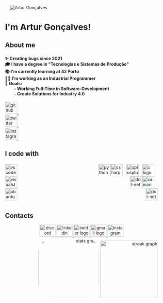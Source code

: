 

<img width="12" />
<img src="https://mir-s3-cdn-cf.behance.net/project_modules/max_1200/9bc27292880429.5e569ff84e4d0.gif" alt="Artur Gonçalves">

<img width="12" />
<h1>I'm Artur Gonçalves!</h1>

<h2 align="left">About me</h2>

###


  <div style="flex-grow: 1;">
    <h4 align="left">
      ✨ Creating bugs since 2021<br>
      🎓 I have a degree in "Tecnologias e Sistemas de Produção"<br>
      📚 I'm currently learning at 42 Porto<br>
      🧑‍💻 I'm working as an Industrial Programmer<br>
      🎯 Goals:<br>
      &nbsp;&nbsp;&nbsp;&nbsp;&nbsp;&nbsp;&nbsp;&nbsp;&nbsp;- Working Full-Time in Software-Development <br>
      &nbsp;&nbsp;&nbsp;&nbsp;&nbsp;&nbsp;&nbsp;&nbsp;&nbsp;- Create Solutions for Industry 4.0 <br>
    </h4>
  </div>


<div>
      <a href="https://github.com/Arturg04" target="_blank">
        <img src="https://img.shields.io/badge/GitHub-181717?logo=github&logoColor=white&style=for-the-badge" height="40" alt="github logo" />
        <img width="12" />
      </a>
    </div>
    <div>
      <a href="https://twitter.com/arturg04" target="_blank">
        <img src="https://img.shields.io/badge/Twitter-1DA1F2?logo=twitter&logoColor=black&style=for-the-badge" height="40" alt="twitter logo" />
        <img width="12" />
      </a>
    </div>
    <div>
      <a href="https://www.instagram.com/arturg04/" target="_blank">
        <img src="https://img.shields.io/badge/Instagram-E4405F?logo=instagram&logoColor=white&style=for-the-badge" height="40" alt="instagram logo" />
        <img width="12" />
      </a>
    </div>




###

<h2 align="left">I code with</h2>

###
<div style="clear: both;">
    <img src="https://img.shields.io/badge/Visual Studio Code-007ACC?logo=visualstudiocode&logoColor=white&style=for-the-badge" height="40" alt="vscode logo" style="float: left; margin-right: 12px;" />
    <img src="https://cdn.jsdelivr.net/gh/devicons/devicon/icons/c/c-original.svg" height="40" alt="c logo" style="float: right; margin-right: 12px;" />
    <img src="https://cdn.jsdelivr.net/gh/devicons/devicon/icons/cplusplus/cplusplus-original.svg" height="40" alt="cplusplus logo" style="float: right; margin-right: 12px;" />
    <img src="https://cdn.jsdelivr.net/gh/devicons/devicon/icons/csharp/csharp-original.svg" height="40" alt="csharp logo" style="float: right; margin-right: 12px;" />
    <img src="https://cdn.jsdelivr.net/gh/devicons/devicon/icons/python/python-original.svg" height="40" alt="python logo" style="float: right;" />
</div>

<div style="clear: both;">
    <img src="https://img.shields.io/badge/Visual Studio-5C2D91?logo=visualstudio&logoColor=white&style=for-the-badge" height="40" alt="visualstudio logo" style="float: left; margin-right: 12px;" />
    <img src="https://cdn.jsdelivr.net/gh/devicons/devicon/icons/xamarin/xamarin-original.svg" height="40" alt="xamarin logo" style="float: right; margin-right: 12px;" />
    <img src="https://skillicons.dev/icons?i=dotnet" height="40" alt="dot-net logo" style="float: right;" />
</div>

<div style="clear: both;">
    <img src="https://img.shields.io/badge/Ubuntu-E95420?logo=ubuntu&logoColor=white&style=for-the-badge" height="40" alt="ubuntu logo" style="float: left; margin-right: 12px;" />
    <img src="https://cdn.simpleicons.org/gnubash/4EAA25" height="40" alt="dot-net logo" style="float: right;" />
	&nbsp;
</div>

&nbsp;


<h2 align="left">Contacts</h2>

<div align="center">
  <img src="https://raw.githubusercontent.com/maurodesouza/profile-readme-generator/master/src/assets/icons/social/discord/default.svg" width="52" height="40" alt="discord logo"  />
<a href="https://www.linkedin.com/in/arturg04/" target="_blank">
  <img src="https://raw.githubusercontent.com/maurodesouza/profile-readme-generator/master/src/assets/icons/social/linkedin/default.svg" width="52" height="40" alt="linkedin logo"  />
  </a>
<a href="https://twitter.com/arturg04" target="_blank">
  <img src="https://raw.githubusercontent.com/maurodesouza/profile-readme-generator/master/src/assets/icons/social/twitter/default.svg" width="52" height="40" alt="twitter logo"  />
</a>
<a href="mailto:your.email@example.com">
  <img src="https://raw.githubusercontent.com/maurodesouza/profile-readme-generator/master/src/assets/icons/social/gmail/default.svg" width="52" height="40" alt="gmail logo"  />
</a>
<a href="https://www.instagram.com/arturg04/" target="_blank">
  <img src="https://raw.githubusercontent.com/maurodesouza/profile-readme-generator/master/src/assets/icons/social/instagram/default.svg" width="52" height="40" alt="instagram logo"  />
</a>
</div>

<div align="right">
<img src="https://github-readme-stats.vercel.app/api?username=Arturg04&hide_title=false&hide_rank=false&show_icons=true&include_all_commits=false&count_private=true&disable_animations=false&theme=vue-dark&locale=en&hide_border=true&order=1&custom_title=Github%20Stats:" height="200" alt="stats graph" style="border-radius: 48px;" />

<img src="https://streak-stats.demolab.com?user=Arturg04&locale=en&mode=daily&theme=vue-dark&hide_border=true&border_radius=50&order=3" height="190" alt="streak graph" />
</div>
